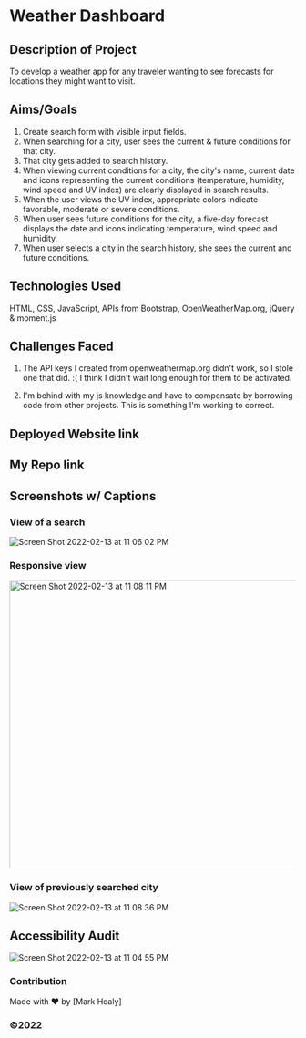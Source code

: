 # Weather Dashboard


## Description of Project

To develop a weather app for any traveler wanting to see forecasts for locations they might want to visit.

## Aims/Goals

1. Create search form with visible input fields.
2. When searching for a city, user sees the current & future conditions for that city.
3. That city gets added to search history.
4. When viewing current conditions for a city, the city's name, current date and icons representing the current conditions (temperature, humidity, wind speed and UV index) are clearly displayed in search results.
5. When the user views the UV index, appropriate colors indicate favorable, moderate or severe conditions.
6. When user sees future conditions for the city, a five-day forecast displays the date and icons indicating temperature, wind speed and humidity.
7. When user selects a city in the search history, she sees the current and future conditions. 

## Technologies Used

HTML, CSS, JavaScript, APIs from Bootstrap, OpenWeatherMap.org, jQuery & moment.js

## Challenges Faced

1. The API keys I created from openweathermap.org didn't work, so I stole one that did. :( I think I didn't wait long enough for them to be activated.

2. I'm behind with my js knowledge and have to compensate by borrowing code from other projects. This is something I'm working to correct. 

## Deployed Website link

## My Repo link

## Screenshots w/ Captions

### View of a search
![Screen Shot 2022-02-13 at 11 06 02 PM](https://user-images.githubusercontent.com/25494815/153798806-6a80d360-28b7-406e-aed5-06a70675b265.png)

### Responsive view
<img width="506" alt="Screen Shot 2022-02-13 at 11 08 11 PM" src="https://user-images.githubusercontent.com/25494815/153798825-77829028-a056-42f1-90b6-854956281bc1.png">

### View of previously searched city
![Screen Shot 2022-02-13 at 11 08 36 PM](https://user-images.githubusercontent.com/25494815/153798832-676998eb-1c2e-4bfa-b592-01886efaac74.png)

## Accessibility Audit

![Screen Shot 2022-02-13 at 11 04 55 PM](https://user-images.githubusercontent.com/25494815/153798839-34d8fca4-7b1c-4e33-aa92-8b32dd7d0b7c.png)

### Contribution
Made with ❤️ by [Mark Healy]
### ©️2022 

